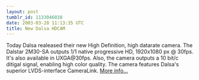 ```yaml
---
layout: post
tumblr_id: 1133046038  
date: 2003-03-28 11:13:35 UTC
title: New Dalsa HDCAM
---
```


Today Dalsa realeased their new High Definition, high datarate camera. The Dalstar 2M30-SA outputs 1/1 native progressive HD, 1920x1080 px @ 30fps. It's also available in UXGA@30fps. Also, the camera outputs a 10 bit/c ditigal signal, enabling high color quality. The camera features Dalsa's superior LVDS-interface CameraLink. <a href="http://www.parameter.se/productnews/imaging/20030328/" target="_blank">More info...</a>
